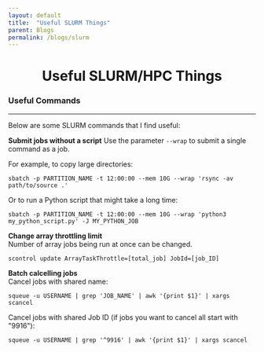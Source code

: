 ```yaml
---
layout: default
title:  "Useful SLURM Things"
parent: Blogs
permalink: /blogs/slurm
---
```

<h1><center>Useful SLURM/HPC Things</center></h1>

### Useful Commands 
--------------------------------------------------------------------------------
Below are some SLURM commands that I find useful:  

**Submit jobs without a script**
Use the parameter `--wrap` to submit a single command as a job.  

For example, to copy large directories:  
```
sbatch -p PARTITION_NAME -t 12:00:00 --mem 10G --wrap 'rsync -av path/to/source .'
```

Or to run a Python script that might take a long time:  
```
sbatch -p PARTITION_NAME -t 12:00:00 --mem 10G --wrap 'python3 my_python_script.py' -J MY_PYTHON_JOB
```

**Change array throttling limit**  
Number of array jobs being run at once can be changed.  
```
scontrol update ArrayTaskThrottle=[total_job] JobId=[job_ID]
```

**Batch calcelling jobs**  
Cancel jobs with shared name:  
```
squeue -u USERNAME | grep 'JOB_NAME' | awk '{print $1}' | xargs scancel
```

Cancel jobs with shared Job ID (if jobs you want to cancel all start with "9916"):  
```
squeue -u USERNAME | grep '^9916' | awk '{print $1}' | xargs scancel
```

